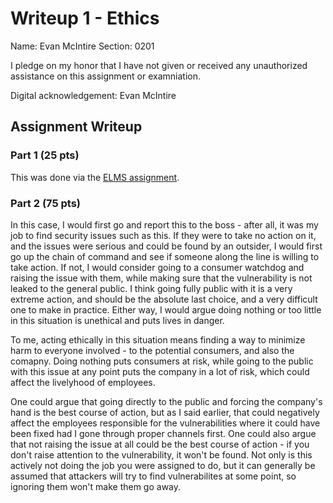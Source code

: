 Writeup 1 - Ethics
======

Name: Evan McIntire
Section: 0201

I pledge on my honor that I have not given or received any unauthorized assistance on this assignment or examniation.

Digital acknowledgement: Evan McIntire

## Assignment Writeup

### Part 1 (25 pts)

This was done via the [ELMS assignment](https://myelms.umd.edu/courses/1251976/assignments/4726433).

### Part 2 (75 pts)

In this case, I would first go and report this to the boss - after all, it was my job to find security issues such as this. If they were to take no action on it, and the issues were serious and could be found by an outsider, I would first go up the chain of command and see if someone along the line is willing to take action. If not, I would consider going to a consumer watchdog and raising the issue with them, while making sure that the vulnerability is not leaked to the general public. I think going fully public with it is a very extreme action, and should be the absolute last choice, and a very difficult one to make in practice. Either way, I would argue doing nothing or too little in this situation is unethical and puts lives in danger.

To me, acting ethically in this situation means finding a way to minimize harm to everyone involved - to the potential consumers, and also the comapny. Doing nothing puts consumers at risk, while going to the public with this issue at any point puts the company in a lot of risk, which could affect the livelyhood of employees.

One could argue that going directly to the public and forcing the company's hand is the best course of action, but as I said earlier, that could negatively affect the employees responsible for the vulnerabilities where it could have been fixed had I gone through proper channels first. One could also argue that not raising the issue at all could be the best course of action - if you don't raise attention to the vulnerability, it won't be found. Not only is this actively not doing the job you were assigned to do, but it can generally be assumed that attackers will try to find vulnerabilites at some point, so ignoring them won't make them go away.